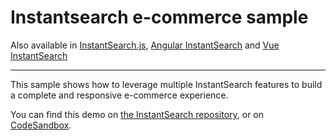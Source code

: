 # Instantsearch e-commerce sample

Also available in [InstantSearch.js](../../instantsearch.js/e-commerce/), [Angular InstantSearch](../../angular-instantsearch/e-commerce/) and [Vue InstantSearch](../../vue-instantsearch/e-commerce/)

---

This sample shows how to leverage multiple InstantSearch features to build a complete and responsive e-commerce experience.

You can find this demo on [the InstantSearch repository](https://github.com/algolia/instantsearch/tree/master/examples/react/e-commerce), or on [CodeSandbox](https://codesandbox.io/s/github/algolia/instantsearch/tree/master/examples/react/e-commerce).
